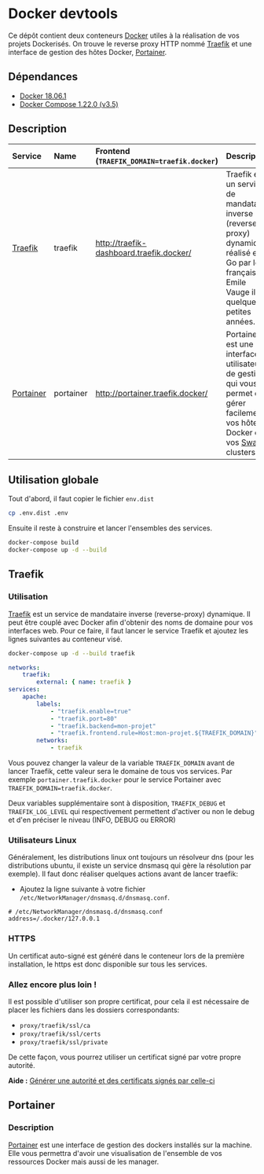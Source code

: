 # Docker devtools

Ce dépôt contient deux conteneurs [Docker](https://www.docker.com/) utiles à la réalisation de vos projets Dockerisés.
On trouve le reverse proxy HTTP nommé [Traefik](https://docs.traefik.io/) et une interface de gestion des hôtes Docker, [Portainer](https://portainer.io/).

## Dépendances

- [Docker 18.06.1](https://docs.docker.com/install/)
- [Docker Compose 1.22.0 (v3.5)](https://docs.docker.com/compose/)

## Description

| Service | Name | Frontend (`TRAEFIK_DOMAIN=traefik.docker`) | Description |
|:--------|:-----|:---------|:------------|
| [Traefik](https://docs.traefik.io/) | traefik | http://traefik-dashboard.traefik.docker/ | Traefik est un service de mandataire inverse (reverse-proxy) dynamique réalisé en Go par le français Emile Vauge il y a quelques petites années. |
| [Portainer](https://portainer.io/) | portainer | http://portainer.traefik.docker/ | Portainer est une interface utilisateur de gestion qui vous permet de gérer facilement vos hôtes Docker et vos [Swarm](https://docs.docker.com/get-started/part4/) clusters. |

## Utilisation globale

Tout d'abord, il faut copier le fichier `env.dist`
```bash
cp .env.dist .env
```

Ensuite il reste à construire et lancer l'ensembles des services.
```bash
docker-compose build
docker-compose up -d --build
```

## Traefik
### Utilisation

[Traefik](https://docs.traefik.io/) est un service de mandataire inverse (reverse-proxy) dynamique. Il peut être couplé avec Docker afin d'obtenir des noms de domaine pour vos interfaces web.
Pour ce faire, il faut lancer le service Traefik et ajoutez les lignes suivantes au conteneur visé.
```bash
docker-compose up -d --build traefik
```
```yaml
networks:
    traefik:
        external: { name: traefik }
services:
    apache:
        labels:
            - "traefik.enable=true"
            - "traefik.port=80"
            - "traefik.backend=mon-projet"
            - "traefik.frontend.rule=Host:mon-projet.${TRAEFIK_DOMAIN}"
        networks:
            - traefik
```

Vous pouvez changer la valeur de la variable `TRAEFIK_DOMAIN` avant de lancer Traefik, cette valeur sera le domaine de tous vos services.
Par exemple `portainer.traefik.docker` pour le service Portainer avec `TRAEFIK_DOMAIN=traefik.docker`.

Deux variables supplémentaire sont à disposition, `TRAEFIK_DEBUG` et `TRAEFIK_LOG_LEVEL` qui respectivement permettent d'activer ou non le debug et d'en préciser le niveau (INFO, DEBUG ou ERROR)

### Utilisateurs Linux

Généralement, les distributions linux ont toujours un résolveur dns (pour les distributions ubuntu, il existe un service dnsmasq qui gère la résolution par exemple). 
Il faut donc réaliser quelques actions avant de lancer traefik:
* Ajoutez la ligne suivante à votre fichier `/etc/NetworkManager/dnsmasq.d/dnsmasq.conf`.
```
# /etc/NetworkManager/dnsmasq.d/dnsmasq.conf
address=/.docker/127.0.0.1
```

### HTTPS

Un certificat auto-signé est généré dans le conteneur lors de la première installation, le https est donc disponible sur tous les services.

### Allez encore plus loin !

Il est possible d'utiliser son propre certificat, pour cela il est nécessaire de placer les fichiers dans les dossiers correspondants:
* `proxy/traefik/ssl/ca`
* `proxy/traefik/ssl/certs`
* `proxy/traefik/ssl/private`

De cette façon, vous pourrez utiliser un certificat signé par votre propre autorité.

**Aide :** [Générer une autorité et des certificats signés par celle-ci](https://jamielinux.com/docs/openssl-certificate-authority/index.html)

## Portainer
### Description

[Portainer](https://portainer.io/) est une interface de gestion des dockers installés sur la machine.
Elle vous permettra d'avoir une visualisation de l'ensemble de vos ressources Docker mais aussi de les manager.
